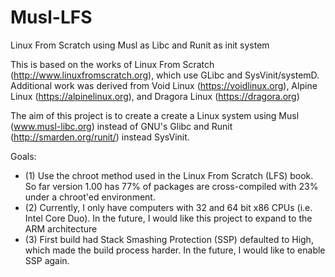 # Musl-LFS
Linux From Scratch using Musl as Libc and Runit as init system

This is based on the works of Linux From Scratch (http://www.linuxfromscratch.org), which use GLibc and SysVinit/systemD. Additional work was derived from Void Linux (https://voidlinux.org), Alpine Linux (https://alpinelinux.org), and Dragora Linux (https://dragora.org)

The aim of this project is to create a create a Linux system using Musl (www.musl-libc.org) instead of GNU's Glibc and Runit (http://smarden.org/runit/) instead SysVinit.

Goals:
<ul>
<li>(1) Use the chroot method used in the Linux From Scratch (LFS) book. So far version 1.00 has 77% of packages are cross-compiled with 23% under a chroot'ed environment. </li>
<li>(2) Currently, I only have computers with 32 and 64 bit x86 CPUs (i.e. Intel Core Duo). In the future, I would like this project to expand to the ARM architecture </li>
<li>(3) First build had Stack Smashing Protection (SSP) defaulted to High, which made the build process harder. In the future, I would like to enable SSP again.
</ul>
